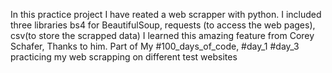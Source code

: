 In this practice project I have reated a web scrapper with python.
I included three libraries bs4 for BeautifulSoup, requests (to access the web pages), csv(to store the scrapped data)
I learned this amazing feature from Corey Schafer, Thanks to him.
Part of My #100_days_of_code, #day_1
#day_3 
practicing my web scrapping on different test websites
